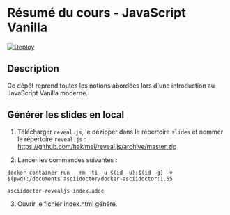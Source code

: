 # Résumé du cours - JavaScript Vanilla

[![Deploy](https://github.com/ibethus/js-but-s1/blob/main/.github/workflows/deploy.yml/badge.svg?branch=main)](https://github.com/ibethus/js-but-s1/blob/main/.github/workflows/deploy.yml)


## Description
Ce dépôt reprend toutes les notions abordées lors d'une introduction au JavaScript Vanilla moderne. 

## Générer les slides en local

1. Télécharger `reveal.js`, le dézipper dans le répertoire `slides` et nommer le répertoire `reveal.js` : https://github.com/hakimel/reveal.js/archive/master.zip


2. Lancer les commandes suivantes :
```
docker container run --rm -ti -u $(id -u):$(id -g) -v $(pwd):/documents asciidoctor/docker-asciidoctor:1.65 

asciidoctor-revealjs index.adoc
```

3. Ouvrir le fichier index.html généré.